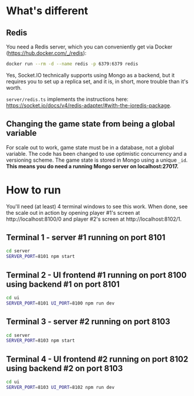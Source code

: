 # What's different

## Redis

You need a Redis server, which you can conveniently get via Docker (https://hub.docker.com/_/redis):

```bash
docker run --rm -d --name redis -p 6379:6379 redis
```

Yes, Socket.IO technically supports using Mongo as a backend, but it requires you to set up a replica set, and it is, in short, more trouble than it's worth.

`server/redis.ts` implements the instructions here: https://socket.io/docs/v4/redis-adapter/#with-the-ioredis-package.

## Changing the game state from being a global variable

For scale out to work, game state must be in a database, not a global variable. The code has been changed to use optimistic concurrency and a versioning scheme. The game state is stored in Mongo using a unique `_id`. **This means you do need a running Mongo server on localhost:27017.**

# How to run

You'll need (at least) 4 terminal windows to see this work. When done, see the scale out in action by opening player #1's screen at http://localhost:8100/0 and player #2's screen at http://localhost:8102/1.

## Terminal 1 - server #1 running on port 8101

```bash
cd server
SERVER_PORT=8101 npm start
```

## Terminal 2 - UI frontend #1 running on port 8100 using backend #1 on port 8101

```bash
cd ui
SERVER_PORT=8101 UI_PORT=8100 npm run dev
```

## Terminal 3 - server #2 running on port 8103

```bash
cd server
SERVER_PORT=8103 npm start
```

## Terminal 4 - UI frontend #2 running on port 8102 using backend #2 on port 8103

```bash
cd ui
SERVER_PORT=8103 UI_PORT=8102 npm run dev
```


